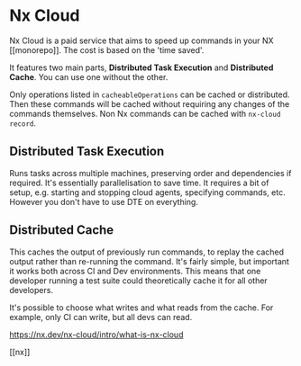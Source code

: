# Nx Cloud

Nx Cloud is a paid service that aims to speed up commands in your NX [[monorepo]]. The cost is based on the 'time saved'.

It features two main parts, **Distributed Task Execution** and **Distributed Cache**. You can use one without the other.

Only operations listed in `cacheableOperations` can be cached or distributed. Then these commands will be cached without requiring any changes of the commands themselves.
Non Nx commands can be cached with `nx-cloud record`.

## Distributed Task Execution
Runs tasks across multiple machines, preserving order and dependencies if required. It's essentially parallelisation to save time. It requires a bit of setup, e.g. starting and stopping cloud agents, specifying commands, etc. However you don't have to use DTE on everything.

## Distributed Cache
This caches the output of previously run commands, to replay the cached output rather than re-running the command. It's fairly simple, but important it works both across CI and Dev environments. This means that one developer running a test suite could theoretically cache it for all other developers.

It's possible to choose what writes and what reads from the cache. For example, only CI can write, but all devs can read.

https://nx.dev/nx-cloud/intro/what-is-nx-cloud

[[nx]]